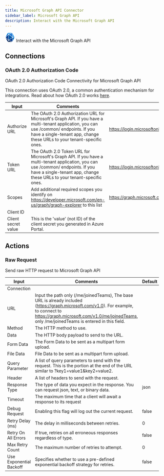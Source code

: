 ```yaml
---
title: Microsoft Graph API Connector
sidebar_label: Microsoft Graph API
description: Interact with the Microsoft Graph API
---
```


![Microsoft Graph API](./assets/microsoft-graph-api.png#connector-icon)
Interact with the Microsoft Graph API

## Connections

### OAuth 2.0 Authorization Code

OAuth 2.0 Authorization Code Connectivity for Microsoft Graph API

This connection uses OAuth 2.0, a common authentication mechanism for integrations.
Read about how OAuth 2.0 works [here](../connections/oauth2.md).

| Input               | Comments                                                                                                                                                                                                            | Default                                                        |
| ------------------- | ------------------------------------------------------------------------------------------------------------------------------------------------------------------------------------------------------------------- | -------------------------------------------------------------- |
| Authorize URL       | The OAuth 2.0 Authorization URL for Microsoft's Graph API. If you have a multi-tenant application, you can use /common/ endpoints. If you have a single-tenant app, change these URLs to your tenant-specific ones. | https://login.microsoftonline.com/common/oauth2/v2.0/authorize |
| Token URL           | The OAuth 2.0 Token URL for Microsoft's Graph API. If you have a multi-tenant application, you can use /common/ endpoints. If you have a single-tenant app, change these URLs to your tenant-specific ones.         | https://login.microsoftonline.com/common/oauth2/v2.0/token     |
| Scopes              | Add additional required scopes you identify on https://developer.microsoft.com/en-us/graph/graph-explorer to this list                                                                                              | https://graph.microsoft.com/User.Read.All offline_access       |
| Client ID           |                                                                                                                                                                                                                     |                                                                |
| Client secret value | This is the 'value' (not ID) of the client secret you generated in Azure Portal.                                                                                                                                    |                                                                |

## Actions

### Raw Request

Send raw HTTP request to Microsoft Graph API

| Input                   | Comments                                                                                                                                                                                                                               | Default |
| ----------------------- | -------------------------------------------------------------------------------------------------------------------------------------------------------------------------------------------------------------------------------------- | ------- |
| Connection              |                                                                                                                                                                                                                                        |         |
| URL                     | Input the path only (/me/joinedTeams), The base URL is already included (https://graph.microsoft.com/v1.0). For example, to connect to https://graph.microsoft.com/v1.0/me/joinedTeams, only /me/joinedTeams is entered in this field. |         |
| Method                  | The HTTP method to use.                                                                                                                                                                                                                |         |
| Data                    | The HTTP body payload to send to the URL.                                                                                                                                                                                              |         |
| Form Data               | The Form Data to be sent as a multipart form upload.                                                                                                                                                                                   |         |
| File Data               | File Data to be sent as a multipart form upload.                                                                                                                                                                                       |         |
| Query Parameter         | A list of query parameters to send with the request. This is the portion at the end of the URL similar to ?key1=value1&key2=value2.                                                                                                    |         |
| Header                  | A list of headers to send with the request.                                                                                                                                                                                            |         |
| Response Type           | The type of data you expect in the response. You can request json, text, or binary data.                                                                                                                                               | json    |
| Timeout                 | The maximum time that a client will await a response to its request                                                                                                                                                                    |         |
| Debug Request           | Enabling this flag will log out the current request.                                                                                                                                                                                   | false   |
| Retry Delay (ms)        | The delay in milliseconds between retries.                                                                                                                                                                                             | 0       |
| Retry On All Errors     | If true, retries on all erroneous responses regardless of type.                                                                                                                                                                        | false   |
| Max Retry Count         | The maximum number of retries to attempt.                                                                                                                                                                                              | 0       |
| Use Exponential Backoff | Specifies whether to use a pre-defined exponential backoff strategy for retries.                                                                                                                                                       | false   |
